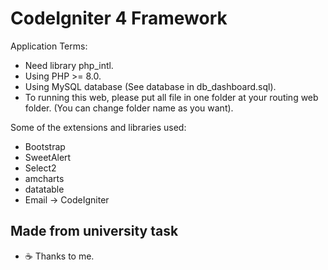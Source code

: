 # CodeIgniter 4 Framework

Application Terms:
- Need library php_intl.
- Using PHP >= 8.0.
- Using MySQL database (See database in db_dashboard.sql).
- To running this web, please put all file in one folder at your routing web folder. (You can change folder name as you want).

Some of the extensions and libraries used:
- Bootstrap
- SweetAlert
- Select2
- amcharts
- datatable
- Email -> CodeIgniter

## Made from university task
- :coffee: Thanks to me.